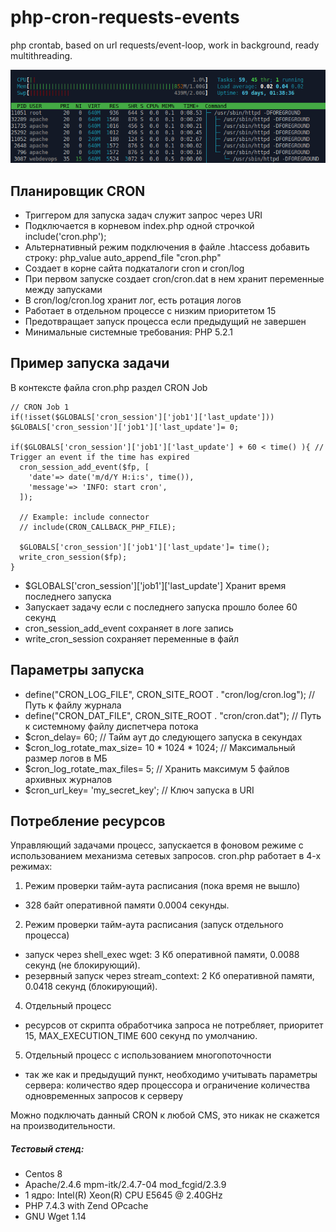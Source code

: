 # php-cron-requests-events
php crontab, based on url requests/event-loop, work in background, ready multithreading.

![php-cron-requests-events](https://raw.githubusercontent.com/commeta/php-cron-requests-events/master/cron.png "php-cron-requests-events")

## Планировщик CRON
- Триггером для запуска задач служит запрос через URI
- Подключается в корневом index.php одной строчкой include('cron.php');
- Альтернативный режим подключения в файле .htaccess добавить строку: php_value auto_append_file "cron.php"
- Создает в корне сайта подкаталоги cron и cron/log
- При первом запуске создает cron/cron.dat в нем хранит переменные между запусками
- В cron/log/cron.log хранит лог, есть ротация логов
- Работает в отдельном процессе с низким приоритетом 15
- Предотвращает запуск процесса если предыдущий не завершен
- Минимальные системные требования: PHP 5.2.1

## Пример запуска задачи
В контексте файла cron.php раздел CRON Job
```
// CRON Job 1
if(!isset($GLOBALS['cron_session']['job1']['last_update'])) $GLOBALS['cron_session']['job1']['last_update']= 0;

if($GLOBALS['cron_session']['job1']['last_update'] + 60 < time() ){ // Trigger an event if the time has expired
  cron_session_add_event($fp, [
    'date'=> date('m/d/Y H:i:s', time()),
    'message'=> 'INFO: start cron',
  ]);
  
  // Example: include connector
  // include(CRON_CALLBACK_PHP_FILE);
      
  $GLOBALS['cron_session']['job1']['last_update']= time();
  write_cron_session($fp);
}
```
- $GLOBALS['cron_session']['job1']['last_update'] Хранит время последнего запуска
- Запускает задачу если с последнего запуска прошло более 60 секунд
- cron_session_add_event сохраняет в логе запись
- write_cron_session сохраняет переменные в файл

## Параметры запуска
- define("CRON_LOG_FILE", CRON_SITE_ROOT . "cron/log/cron.log"); // Путь к файлу журнала
- define("CRON_DAT_FILE", CRON_SITE_ROOT . "cron/cron.dat"); // Путь к системному файлу диспетчера потока
- $cron_delay= 60; // Тайм аут до следующего запуска в секундах
- $cron_log_rotate_max_size= 10 * 1024 * 1024; // Максимальный размер логов в МБ
- $cron_log_rotate_max_files= 5; // Хранить максимум 5 файлов архивных журналов
- $cron_url_key= 'my_secret_key'; // Ключ запуска в URI

## Потребление ресурсов
Управляющий задачами процесс, запускается в фоновом режиме с использованием механизма сетевых запросов. cron.php работает в 4-х режимах:
1. Режим проверки тайм-аута расписания (пока время не вышло) 
- 328 байт оперативной памяти 0.0004 секунды.
2. Режим проверки тайм-аута расписания (запуск отдельного процесса) 
- запуск через shell_exec wget: 3 Кб оперативной памяти, 0.0088 секунд (не блокирующий).
- резервный запуск через stream_context: 2 Кб оперативной памяти, 0.0418 секунд (блокирующий).
4. Отдельный процесс 
- ресурсов от скрипта обработчика запроса не потребляет, приоритет 15, MAX_EXECUTION_TIME 600 секунд по умолчанию.
5. Отдельный процесс c использованием многопоточности 
- так же как и предыдущий пункт, необходимо учитывать параметры сервера: количество ядер процессора и ограничение количества одновременных запросов к серверу

Можно подключать данный CRON к любой CMS, это никак не скажется на производительности. 
##### Тестовый стенд:
- Centos 8
- Apache/2.4.6 mpm-itk/2.4.7-04 mod_fcgid/2.3.9
- 1 ядро: Intel(R) Xeon(R) CPU E5645 @ 2.40GHz
- PHP 7.4.3 with Zend OPcache
- GNU Wget 1.14
